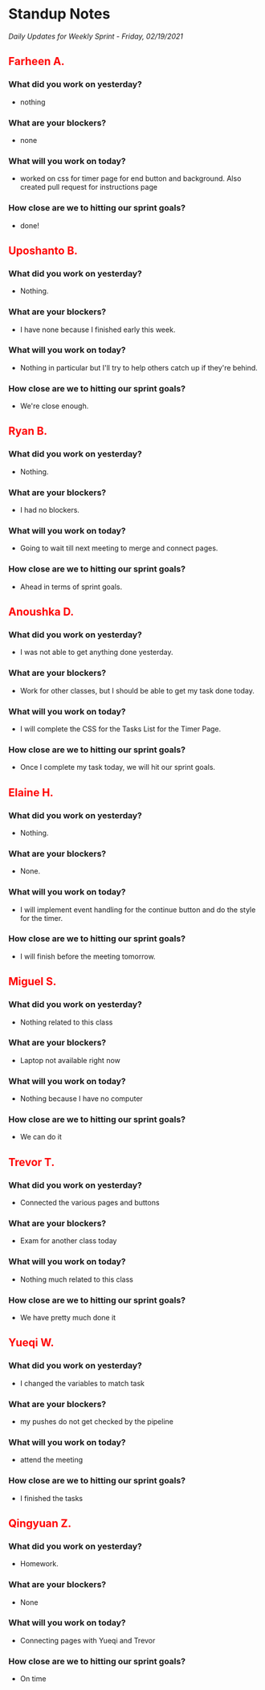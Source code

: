 # Standup Notes
*Daily Updates for Weekly Sprint - Friday, 02/19/2021*

## <span style="color: red;">Farheen A.</span> 

### What did you work on yesterday?
- nothing

### What are your blockers?
- none

### What will you work on today?
- worked on css for timer page for end button and background. Also created pull request for instructions page

### How close are we to hitting our sprint goals?
- done!

## <span style="color: red;">Uposhanto B.</span> 

### What did you work on yesterday?
- Nothing.

### What are your blockers?
- I have none because I finished early this week.

### What will you work on today?
- Nothing in particular but I'll try to help others catch up if they're behind.

### How close are we to hitting our sprint goals?
- We're close enough.

## <span style="color: red;">Ryan B.</span>

### What did you work on yesterday?
- Nothing.

### What are your blockers?
- I had no blockers.

### What will you work on today?
- Going to wait till next meeting to merge and connect pages.

### How close are we to hitting our sprint goals?
- Ahead in terms of sprint goals.

## <span style="color: red;">Anoushka D.</span>

### What did you work on yesterday?
- I was not able to get anything done yesterday.

### What are your blockers?
- Work for other classes, but I should be able to get my task done today.

### What will you work on today?
- I will complete the CSS for the Tasks List for the Timer Page.

### How close are we to hitting our sprint goals?
- Once I complete my task today, we will hit our sprint goals.

## <span style="color: red;">Elaine H.</span>

### What did you work on yesterday?
- Nothing.

### What are your blockers?
- None.

### What will you work on today?
- I will implement event handling for the continue button and do the style for the timer.

### How close are we to hitting our sprint goals?
- I will finish before the meeting tomorrow.

## <span style="color: red;">Miguel S.</span>

### What did you work on yesterday?
- Nothing related to this class

### What are your blockers?
- Laptop not available right now

### What will you work on today?
- Nothing because I have no computer

### How close are we to hitting our sprint goals?
- We can do it

## <span style="color: red;">Trevor T.</span>

### What did you work on yesterday?
- Connected the various pages and buttons

### What are your blockers?
- Exam for another class today

### What will you work on today?
- Nothing much related to this class

### How close are we to hitting our sprint goals?
- We have pretty much done it

## <span style="color: red;">Yueqi W.</span>

### What did you work on yesterday?
- I changed the variables to match task

### What are your blockers?
- my pushes do not get checked by the pipeline

### What will you work on today?
- attend the meeting

### How close are we to hitting our sprint goals?
- I finished the tasks

## <span style="color: red;">Qingyuan Z.</span>

### What did you work on yesterday?
- Homework.

### What are your blockers?
- None

### What will you work on today?
- Connecting pages with Yueqi and Trevor

### How close are we to hitting our sprint goals?
- On time
